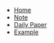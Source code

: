 <!-- docs/_sidebar.md -->

* [Home](/)
* [Note](note.md)
* [Daily Paper](daily_paper.md)
* [Example](example.md)
